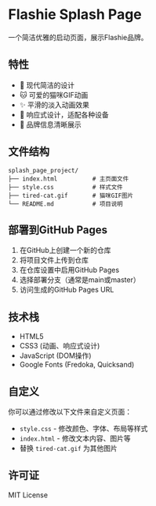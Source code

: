 # Flashie Splash Page

一个简洁优雅的启动页面，展示Flashie品牌。

## 特性

- 🎨 现代简洁的设计
- 🐱 可爱的猫咪GIF动画
- ✨ 平滑的淡入动画效果
- 📱 响应式设计，适配各种设备
- 🎯 品牌信息清晰展示

## 文件结构

```
splash_page_project/
├── index.html          # 主页面文件
├── style.css           # 样式文件
├── tired-cat.gif       # 猫咪GIF图片
└── README.md           # 项目说明
```

## 部署到GitHub Pages

1. 在GitHub上创建一个新的仓库
2. 将项目文件上传到仓库
3. 在仓库设置中启用GitHub Pages
4. 选择部署分支（通常是main或master）
5. 访问生成的GitHub Pages URL

## 技术栈

- HTML5
- CSS3 (动画、响应式设计)
- JavaScript (DOM操作)
- Google Fonts (Fredoka, Quicksand)

## 自定义

你可以通过修改以下文件来自定义页面：

- `style.css` - 修改颜色、字体、布局等样式
- `index.html` - 修改文本内容、图片等
- 替换 `tired-cat.gif` 为其他图片

## 许可证

MIT License 